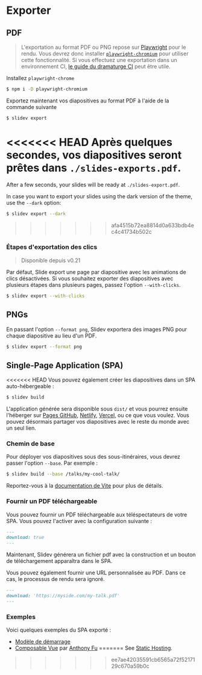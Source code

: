 # Exporter

## PDF

> L'exportation au format PDF ou PNG repose sur [Playwright](https://playwright.dev) pour le rendu. Vous devrez donc installer [`playwright-chromium`](https://playwright.dev/docs/installation#download-single-browser-binary) pour utiliser cette fonctionnalité.
> Si vous effectuez une exportation dans un environnement CI, [le guide du dramaturge CI](https://playwright.dev/docs/ci) peut être utile.

Installez `playwright-chrome`

```bash
$ npm i -D playwright-chromium
```

Exportez maintenant vos diapositives au format PDF à l'aide de la commande suivante

```bash
$ slidev export
```

<<<<<<< HEAD
Après quelques secondes, vos diapositives seront prêtes dans `./slides-exports.pdf`.
=======
After a few seconds, your slides will be ready at `./slides-export.pdf`.

In case you want to export your slides using the dark version of the theme, use the `--dark` option:

```bash
$ slidev export --dark
```
>>>>>>> afa4515b72ea8814d0a633bdb4ec4c41734b502c

### Étapes d'exportation des clics

> Disponible depuis v0.21

Par défaut, Slide export une page par diapositive avec les animations de clics désactivées. Si vous souhaitez exporter des diapositives avec plusieurs étapes dans plusieurs pages, passez l'option `--with-clicks`.

```bash
$ slidev export --with-clicks
```

## PNGs

En passant l'option `--format png`, Slidev exportera des images PNG pour chaque diapositive au lieu d'un PDF.

```bash
$ slidev export --format png
```

## Single-Page Application (SPA)

<<<<<<< HEAD
Vous pouvez également créer les diapositives dans un SPA auto-hébergeable :

```bash
$ slidev build
```

L'application générée sera disponible sous `dist/` et vous pourrez ensuite l'héberger sur [Pages GitHub](https://pages.github.com/), [Netlify](https://netlify.app/), [Vercel](https://vercel.com/), ou ce que vous voulez. Vous pouvez désormais partager vos diapositives avec le reste du monde avec un seul lien.

### Chemin de base

Pour déployer vos diapositives sous des sous-itinéraires, vous devrez passer l'option `--base`. Par exemple :

```bash
$ slidev build --base /talks/my-cool-talk/
```

Reportez-vous à la [documentation de Vite](https://vitejs.dev/guide/build.html#public-base-path) pour plus de détails.

### Fournir un PDF téléchargeable

Vous pouvez fournir un PDF téléchargeable aux téléspectateurs de votre SPA. Vous pouvez l'activer avec la configuration suivante :

```md
---
download: true
---
```

Maintenant, Slidev générera un fichier pdf avec la construction et un bouton de téléchargement apparaîtra dans le SPA.

Vous pouvez également fournir une URL personnalisée au PDF. Dans ce cas, le processus de rendu sera ignoré.

```md
---
download: 'https://myside.com/my-talk.pdf'
---
```

### Exemples

Voici quelques exemples du SPA exporté :

- [Modèle de démarrage](https://sli.dev/demo/starter)
- [Composable Vue](https://talks.antfu.me/2021/composable-vue) par [Anthony Fu](https://github.com/antfu)
=======
See [Static Hosting](/guide/hosting).
>>>>>>> ee7ae42035591cb6565a72f5217129c670a59b0c
